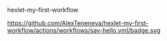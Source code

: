 hexlet-my-first-workflow

https://github.com/AlexTeneneva/hexlet-my-first-workflow/actions/workflows/say-hello.yml/badge.svg
